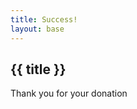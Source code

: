 ```yaml
---
title: Success!
layout: base
---
```

<div class="parabola-grid">
<section class="parabola-cols-full">
<h1>{{ title }}</h1>
<p>Thank you for your donation</p>
</section>
</div>